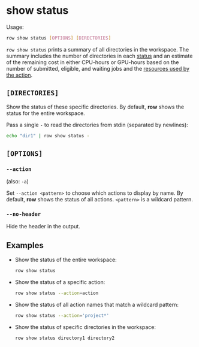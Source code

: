 # show status

Usage:
```bash
row show status [OPTIONS] [DIRECTORIES]
```

`row show status` prints a summary of all directories in the workspace.
The summary includes the number of directories in each
[status](../../guide/concepts/status.md) and an estimate of the remaining cost in either
CPU-hours or GPU-hours based on the number of submitted, eligible, and waiting jobs and
the [resources used by the action](../../workflow/action/resources.md).

## `[DIRECTORIES]`

Show the status of these specific directories. By default, **row** shows the status for
the entire workspace.

Pass a single `-` to read the directories from stdin (separated by newlines):
```bash
echo "dir1" | row show status -
```

## `[OPTIONS]`

### `--action`

(also: `-a`)

Set `--action <pattern>` to choose which actions to display by name. By default, **row**
shows the status of all actions. `<pattern>` is a wildcard pattern.

### `--no-header`

Hide the header in the output.

## Examples

* Show the status of the entire workspace:
  ```bash
  row show status
  ```
* Show the status of a specific action:
  ```bash
  row show status --action=action
  ```
* Show the status of all action names that match a wildcard pattern:
  ```bash
  row show status --action='project*'
  ```
* Show the status of specific directories in the workspace:
  ```bash
  row show status directory1 directory2
  ```
